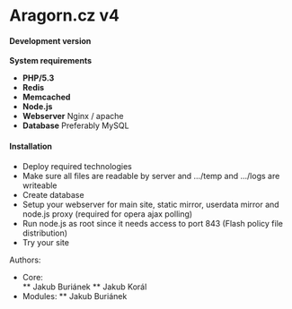 Aragorn.cz v4
=============

#### Development version ####

**System requirements**

* **PHP/5.3**
* **Redis**
* **Memcached**
* **Node.js**
* **Webserver** Nginx / apache
* **Database** Preferably MySQL

#### Installation ####

* Deploy required technologies
* Make sure all files are readable by server and .../temp and .../logs are writeable
* Create database
* Setup your webserver for main site, static mirror, userdata mirror and node.js proxy (required for opera ajax polling)
* Run node.js as root since it needs access to port 843 (Flash policy file distribution)
* Try your site

Authors:
* Core:   
** Jakub Buriánek
** Jakub Korál
* Modules:
** Jakub Buriánek
